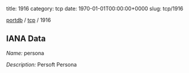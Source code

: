 title: 1916
category: tcp
date: 1970-01-01T00:00:00+0000
slug: tcp/1916

[portdb](/) / [tcp](/category/tcp.html) / 1916


## IANA Data

_Name:_ persona

_Description:_ Persoft Persona

